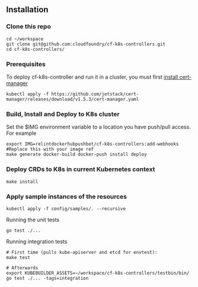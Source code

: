 ## Installation
### Clone this repo

```
cd ~/workspace
git clone git@github.com:cloudfoundry/cf-k8s-controllers.git
cd cf-k8s-controllers/
```

### Prerequisites
To deploy cf-k8s-controller and run it in a cluster, you must first [install cert-manager](https://cert-manager.io/docs/installation/) 
```
kubectl apply -f https://github.com/jetstack/cert-manager/releases/download/v1.5.3/cert-manager.yaml
```

### Build, Install and Deploy to K8s cluster
Set the $IMG environment variable to a location you have push/pull access. For example 
```
export IMG=relintdockerhubpushbot/cf-k8s-controllers:add-webhooks #Replace this with your image ref
make generate docker-build docker-push install deploy
```

### Deploy CRDs to K8s in current Kubernetes context
```
make install
```

### Apply sample instances of the resources
```
kubectl apply -f config/samples/. --recursive
```

Running the unit tests
```
go test ./...
```

Running integration tests
```
# First time (pulls kube-apiserver and etcd for envtest):
make test

# Afterwards
export KUBEBUILDER_ASSETS=~/workspace/cf-k8s-controllers/testbin/bin/
go test ./... -tags=integration
```

